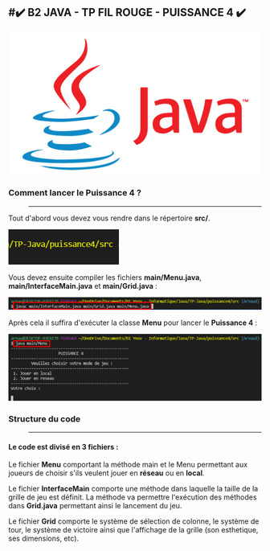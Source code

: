 #✔️ B2 JAVA - TP FIL ROUGE - PUISSANCE 4 ✔️
---
![](puissance4/src/main/Img/Java-Logo.png)

### Comment lancer le Puissance 4 ?
>---
Tout d'abord vous devez vous rendre dans le répertoire **src/**.

![](puissance4/src/main/Img/1.png)

Vous devez ensuite compiler les fichiers **main/Menu.java**, **main/InterfaceMain.java** et **main/Grid.java** :

![](puissance4/src/main/Img/2.png)

Après cela il suffira d'exécuter la classe **Menu** pour lancer le **Puissance 4** :

![](puissance4/src/main/Img/3.png)



### Structure du code 
>---

#### Le code est divisé en 3 fichiers :

Le fichier **Menu** comportant la méthode main et le Menu permettant aux joueurs de choisir s'ils veulent jouer en **réseau** ou en **local**.

Le fichier **InterfaceMain** comporte une méthode dans laquelle la taille de la grille de jeu est définit. La méthode va permettre l'exécution des méthodes dans **Grid.java** permettant ainsi le lancement du jeu.

Le fichier **Grid** comporte le système de sélection de colonne, le système de tour, le système de victoire ainsi que l'affichage de la grille (son esthetique, ses dimensions, etc).



